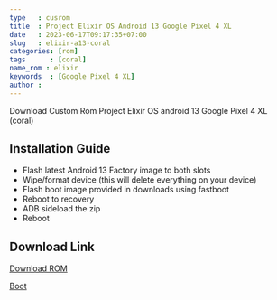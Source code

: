 ```yaml
---
type   : cusrom
title  : Project Elixir OS Android 13 Google Pixel 4 XL
date   : 2023-06-17T09:17:35+07:00
slug   : elixir-a13-coral
categories: [rom]
tags      : [coral]
name_rom : elixir
keywords  : [Google Pixel 4 XL]
author :
---
```


Download Custom Rom Project Elixir OS android 13 Google Pixel 4 XL (coral)

## Installation Guide
- Flash latest Android 13 Factory image to both slots
- Wipe/format device (this will delete everything on your device)
- Flash boot image provided in downloads using fastboot
- Reboot to recovery
- ADB sideload the zip
- Reboot



## Download Link
[Download ROM](https://sourceforge.net/projects/flame/files/ProjectElixir_3.5_coral-13-20230129-1332-UNOFFICIAL.zip/download)

[Boot](https://sourceforge.net/projects/flame/files/coralElix.img/download)
